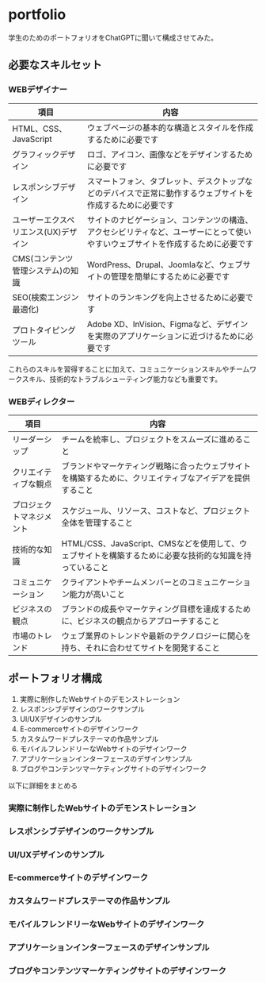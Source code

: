 # portfolio
学生のためのポートフォリオをChatGPTに聞いて構成させてみた。


## 必要なスキルセット

### WEBデザイナー
| 項目  | 内容 |
| ------------- | ------------- |
| HTML、CSS、JavaScript  | ウェブページの基本的な構造とスタイルを作成するために必要です  |
| グラフィックデザイン  | ロゴ、アイコン、画像などをデザインするために必要です  |
| レスポンシブデザイン  | スマートフォン、タブレット、デスクトップなどのデバイスで正常に動作するウェブサイトを作成するために必要です  |
| ユーザーエクスペリエンス(UX)デザイン  | サイトのナビゲーション、コンテンツの構造、アクセシビリティなど、ユーザーにとって使いやすいウェブサイトを作成するために必要です  |
| CMS(コンテンツ管理システム)の知識  | WordPress、Drupal、Joomlaなど、ウェブサイトの管理を簡単にするために必要です  |
| SEO(検索エンジン最適化)  | サイトのランキングを向上させるために必要です  |
| プロトタイピングツール  | Adobe XD、InVision、Figmaなど、デザインを実際のアプリケーションに近づけるために必要です |

これらのスキルを習得することに加えて、コミュニケーションスキルやチームワークスキル、技術的なトラブルシューティング能力なども重要です。


### WEBディレクター
| 項目  | 内容 |
| ------------- | ------------- |
| リーダーシップ  | チームを統率し、プロジェクトをスムーズに進めること  |
| クリエイティブな観点  | ブランドやマーケティング戦略に合ったウェブサイトを構築するために、クリエイティブなアイデアを提供すること  |
| プロジェクトマネジメント  | スケジュール、リソース、コストなど、プロジェクト全体を管理すること  |
| 技術的な知識  | HTML/CSS、JavaScript、CMSなどを使用して、ウェブサイトを構築するために必要な技術的な知識を持っていること  |
| コミュニケーション  | クライアントやチームメンバーとのコミュニケーション能力が高いこと  |
| ビジネスの観点  | ブランドの成長やマーケティング目標を達成するために、ビジネスの観点からアプローチすること  |
| 市場のトレンド  | ウェブ業界のトレンドや最新のテクノロジーに関心を持ち、それに合わせてサイトを開発すること |


## ポートフォリオ構成
1. 実際に制作したWebサイトのデモンストレーション
2. レスポンシブデザインのワークサンプル
3. UI/UXデザインのサンプル
4. E-commerceサイトのデザインワーク
5. カスタムワードプレステーマの作品サンプル
6. モバイルフレンドリーなWebサイトのデザインワーク
7. アプリケーションインターフェースのデザインサンプル
8. ブログやコンテンツマーケティングサイトのデザインワーク

以下に詳細をまとめる


### 実際に制作したWebサイトのデモンストレーション


### レスポンシブデザインのワークサンプル


### UI/UXデザインのサンプル


### E-commerceサイトのデザインワーク


### カスタムワードプレステーマの作品サンプル


### モバイルフレンドリーなWebサイトのデザインワーク


### アプリケーションインターフェースのデザインサンプル


### ブログやコンテンツマーケティングサイトのデザインワーク

